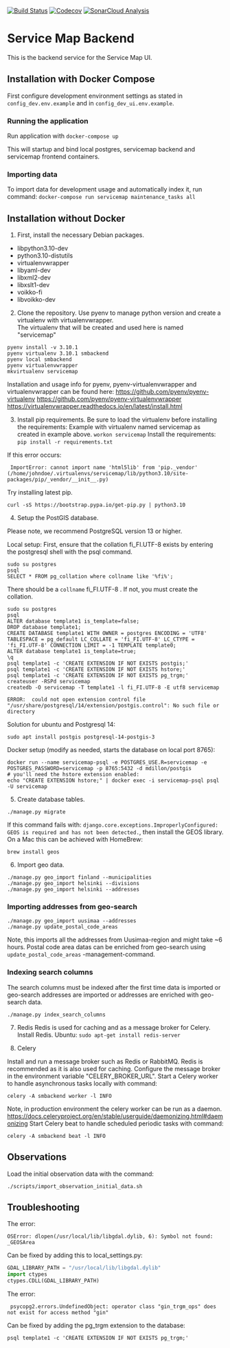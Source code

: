 [![Build Status](https://dev.azure.com/City-of-Helsinki/palvelukartta/_apis/build/status/smbackend%20Test?repoName=City-of-Helsinki%2Fsmbackend&branchName=develop)](https://dev.azure.com/City-of-Helsinki/palvelukartta/_build/latest?definitionId=921&repoName=City-of-Helsinki%2Fsmbackend&branchName=develop)
[![Codecov](https://codecov.io/gh/City-of-Helsinki/smbackend/branch/master/graph/badge.svg)](https://codecov.io/gh/City-of-Helsinki/smbackend)
[![SonarCloud Analysis](https://github.com/City-of-Helsinki/smbackend/actions/workflows/analyze-code.yml/badge.svg)](https://github.com/City-of-Helsinki/smbackend/actions/workflows/analyze-code.yml)

Service Map Backend
===================

This is the backend service for the Service Map UI.

Installation with Docker Compose
------------

First configure development environment settings as stated in `config_dev.env.example` and in `config_dev_ui.env.example`.

### Running the application

Run application with `docker-compose up`

This will startup and bind local postgres, servicemap backend and servicemap frontend containers.

### Importing data

To import data for development usage and automatically index it, run command:
`docker-compose run servicemap maintenance_tasks all`

Installation without Docker
------------

1. First, install the necessary Debian packages.

* libpython3.10-dev 
* python3.10-distutils
* virtualenvwrapper 
* libyaml-dev 
* libxml2-dev 
* libxslt1-dev
* voikko-fi
* libvoikko-dev

2. Clone the repository.
Use pyenv to manage python version and create a virtualenv with virtualenvwrapper.  
The virtualenv that will be created and used here is named "servicemap"
```
pyenv install -v 3.10.1
pyenv virtualenv 3.10.1 smbackend
pyenv local smbackend
pyenv virtualenvwrapper
mkvirtualenv servicemap
```

Installation and usage info for pyenv, pyenv-virtualenvwrapper and  
 virtualenvwrapper can be found here:
https://github.com/pyenv/pyenv-virtualenv
https://github.com/pyenv/pyenv-virtualenvwrapper
https://virtualenvwrapper.readthedocs.io/en/latest/install.html


3. Install pip requirements.
Be sure to load the virtualenv before installing the requirements:
Example with virtualenv named servicemap as created in example above.
```workon servicemap```
Install the requirements:
```pip install -r requirements.txt```

 If this error occurs:
```   
 ImportError: cannot import name 'html5lib' from 'pip._vendor' (/home/johndoe/.virtualenvs/servicemap/lib/python3.10/site-packages/pip/_vendor/__init__.py)
```
Try installing latest pip. 
```
curl -sS https://bootstrap.pypa.io/get-pip.py | python3.10
```

4. Setup the PostGIS database.

Please note, we recommend PostgreSQL version 13 or higher.

Local setup:
First, ensure that the collation fi_FI.UTF-8 exists by entering the
postgresql shell with the psql command.
```
sudo su postgres
psql
SELECT * FROM pg_collation where collname like '%fi%';
```
There should be a `collname` fi_FI.UTF-8 . If not, you must create the collation.


```
sudo su postgres
psql
ALTER database template1 is_template=false;
DROP database template1;
CREATE DATABASE template1 WITH OWNER = postgres ENCODING = 'UTF8' TABLESPACE = pg_default LC_COLLATE = 'fi_FI.UTF-8' LC_CTYPE = 'fi_FI.UTF-8' CONNECTION LIMIT = -1 TEMPLATE template0;
ALTER database template1 is_template=true;
\q  
psql template1 -c 'CREATE EXTENSION IF NOT EXISTS postgis;'
psql template1 -c 'CREATE EXTENSION IF NOT EXISTS hstore;'
psql template1 -c 'CREATE EXTENSION IF NOT EXISTS pg_trgm;'
createuser -RSPd servicemap
createdb -O servicemap -T template1 -l fi_FI.UTF-8 -E utf8 servicemap
```

```
ERROR:  could not open extension control file "/usr/share/postgresql/14/extension/postgis.control": No such file or directory
```
Solution for ubuntu and Postgresql 14:
```
sudo apt install postgis postgresql-14-postgis-3
```

Docker setup (modify as needed, starts the database on local port 8765):
```
docker run --name servicemap-psql -e POSTGRES_USE.R=servicemap -e POSTGRES_PASSWORD=servicemap -p 8765:5432 -d mdillon/postgis
# you'll need the hstore extension enabled:
echo "CREATE EXTENSION hstore;" | docker exec -i servicemap-psql psql -U servicemap
```


5. Create database tables.

```
./manage.py migrate
```

If this command fails with: `django.core.exceptions.ImproperlyConfigured: GEOS is required and has not been detected.`,
then install the GEOS library. On a Mac this can be achieved with HomeBrew:
```
brew install geos
```


6. Import geo data.

```
./manage.py geo_import finland --municipalities
./manage.py geo_import helsinki --divisions
./manage.py geo_import helsinki --addresses
```

### Importing addresses from geo-search
```
./manage.py geo_import uusimaa --addresses
./manage.py update_postal_code_areas
```
Note, this imports all the addresses from Uusimaa-region and might take ~6 hours.
Postal code area datas can be enriched from geo-search using `update_postal_code_areas` -management-command.

###  Indexing search columns
The search columns must be indexed after the first time data is imported or geo-search addresses are imported or addresses are enriched with geo-search data.
```
./manage.py index_search_columns
```


7. Redis
Redis is used for caching and as a message broker for Celery.
Install Redis. Ubuntu: `sudo apt-get install redis-server`

8. Celery

Install and run a message broker such as Redis or RabbitMQ.
Redis is recommended as it is also used for caching.
Configure the message broker in the environment variable "CELERY_BROKER_URL".
Start a Celery worker to handle asynchronous tasks locally with command:
```
celery -A smbackend worker -l INFO
```
Note, in production environment the celery worker can be run as a daemon.
https://docs.celeryproject.org/en/stable/userguide/daemonizing.html#daemonizing
Start Celery beat to handle scheduled periodic tasks with command:
```
celery -A smbackend beat -l INFO
```

Observations
------------

Load the initial observation data with the command:
```
./scripts/import_observation_initial_data.sh
```


Troubleshooting
---------------

The error:
```
OSError: dlopen(/usr/local/lib/libgdal.dylib, 6): Symbol not found: _GEOSArea
```
Can be fixed by adding this to local_settings.py:
```python
GDAL_LIBRARY_PATH = "/usr/local/lib/libgdal.dylib"
import ctypes
ctypes.CDLL(GDAL_LIBRARY_PATH)
```

The error:
 ```
  psycopg2.errors.UndefinedObject: operator class "gin_trgm_ops" does not exist for access method "gin"
```
Can be fixed by adding the pg_trgm extension to the database:
```
psql template1 -c 'CREATE EXTENSION IF NOT EXISTS pg_trgm;'
```
